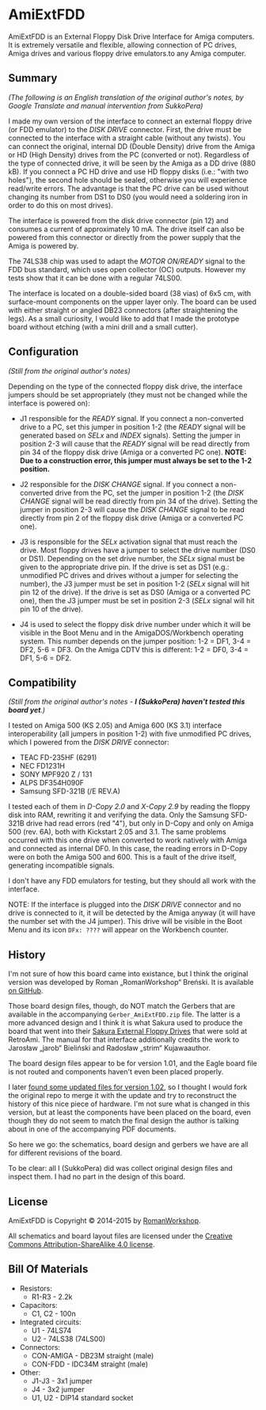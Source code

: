 # AmiExtFDD

AmiExtFDD is an External Floppy Disk Drive Interface for Amiga computers. It is extremely versatile and flexible, allowing connection of PC drives, Amiga drives and various floppy drive emulators.to any Amiga computer.

## Summary
*(The following is an English translation of the original author's notes, by Google Translate and manual intervention from SukkoPera)*

I made my own version of the interface to connect an external floppy drive (or FDD emulator) to the *DISK DRIVE* connector. First, the drive must be connected to the interface with a straight cable (without any twists). You can connect the original, internal DD (Double Density) drive from the Amiga or HD (High Density) drives from the PC (converted or not). Regardless of the type of connected drive, it will be seen by the Amiga as a DD drive (880 kB). If you connect a PC HD drive and use HD floppy disks (i.e.: "with two holes"), the second hole should be sealed, otherwise you will experience read/write errors. The advantage is that the PC drive can be used without changing its number from DS1 to DS0 (you would need a soldering iron in order to do this on most drives).

The interface is powered from the disk drive connector (pin 12) and consumes a current of approximately 10 mA. The drive itself can also be powered from this connector or directly from the power supply that the Amiga is powered by.

The 74LS38 chip was used to adapt the *MOTOR ON/READY* signal to the FDD bus standard, which uses open collector (OC) outputs. However my tests show that it can be done with a regular 74LS00.

The interface is located on a double-sided board (38 vias) of 6x5 cm, with surface-mount components on the upper layer only. The board can be used with either straight or angled DB23 connectors (after straightening the legs). As a small curiosity, I would like to add that I made the prototype board without etching (with a mini drill and a small cutter).

## Configuration
*(Still from the original author's notes)*

Depending on the type of the connected floppy disk drive, the interface jumpers should be set appropriately (they must not be changed while the interface is powered on):
- J1 responsible for the *READY* signal. If you connect a non-converted drive to a PC, set this jumper in position 1-2 (the *READY* signal will be generated based on *SELx* and *INDEX* signals). Setting the jumper in position 2-3 will cause that the *READY* signal will be read directly from pin 34 of the floppy disk drive (Amiga or a converted PC one). **NOTE: Due to a construction error, this jumper must always be set to the 1-2 position.**

- J2 responsible for the *DISK CHANGE* signal. If you connect a non-converted drive from the PC, set the jumper in position 1-2 (the *DISK CHANGE* signal will be read directly from pin 34 of the drive). Setting the jumper in position 2-3 will cause the *DISK CHANGE* signal to be read directly from pin 2 of the floppy disk drive (Amiga or a converted PC one).

- J3 is responsible for the *SELx* activation signal that must reach the drive. Most floppy drives have a jumper to select the drive number (DS0 or DS1). Depending on the set drive number, the *SELx* signal must be given to the appropriate drive pin. If the drive is set as DS1 (e.g.: unmodified PC drives and drives without a jumper for selecting the number), the J3 jumper must be set in position 1-2 (*SELx* signal will hit pin 12 of the drive). If the drive is set as DS0 (Amiga or a converted PC one), then the J3 jumper must be set in position 2-3 (*SELx* signal will hit pin 10 of the drive).

- J4 is used to select the floppy disk drive number under which it will be visible in the Boot Menu and in the AmigaDOS/Workbench operating system. This number depends on the jumper position: 1-2 = DF1, 3-4 = DF2, 5-6 = DF3. On the Amiga CDTV this is different: 1-2 = DF0, 3-4 = DF1, 5-6 = DF2.

## Compatibility
*(Still from the original author's notes - **I (SukkoPera) haven't tested this board yet**.)*

I tested on Amiga 500 (KS 2.05) and Amiga 600 (KS 3.1) interface interoperability (all jumpers in position 1-2) with five unmodified PC drives, which I powered from the *DISK DRIVE* connector:
- TEAC FD-235HF (6291)
- NEC FD1231H
- SONY MPF920 Z / 131
- ALPS DF354H090F
- Samsung SFD-321B (/E REV.A)

I tested each of them in *D-Copy 2.0* and *X-Copy 2.9* by reading the floppy disk into RAM, rewriting it and verifying the data. Only the Samsung SFD-321B drive had read errors (red "4"), but only in D-Copy and only on Amiga 500 (rev. 6A), both with Kickstart 2.05 and 3.1. The same problems occurred with this one drive when converted to work natively with Amiga and connected as internal DF0. In this case, the reading errors in D-Copy were on both the Amiga 500 and 600. This is a fault of the drive itself, generating incompatible signals.

I don't have any FDD emulators for testing, but they should all work with the interface.

NOTE: If the interface is plugged into the *DISK DRIVE* connector and no drive is connected to it, it will be detected by the Amiga anyway (it will have the number set with the J4 jumper). This drive will be visible in the Boot Menu and its icon `DFx: ????` will appear on the Workbench counter.

## History
I'm not sure of how this board came into existance, but I think the original version was developed by Roman „RomanWorkshop“ Breński. It is available [on GitHub](https://github.com/Sakura-IT/AmiExtFDD).

Those board design files, though, do NOT match the Gerbers that are available in the accompanying `Gerber_AmiExtFDD.zip` file. The latter is a more advanced design and I think it is what Sakura used to produce the board that went into their [Sakura External Floppy Drives](https://retroami.com.pl/index.php?id_product=153&controller=product&id_lang=1&search_query=sakura&results=1) that were sold at RetroAmi. The manual for that interface additionally credits the work to Jarosław „jarob“ Bieliński and Radosław „strim“ Kujawaauthor.

The board design files appear to be for version 1.01, and the Eagle board file is not routed and components haven't even been placed properly.

I later [found some updated files for version 1.02](http://romanworkshop.blutu.pl/elec/amiextfdd.htm), so I thought I would fork the original repo to merge it with the update and try to reconstruct the history of this nice piece of hardware. I'm not sure what is changed in this version, but at least the components have been placed on the board, even though they do not seem to match the final design the author is talking about in one of the accompanying PDF documents.

So here we go: the schematics, board design and gerbers we have are all for different revisions of the board.

To be clear: all I (SukkoPera) did was collect original design files and inspect them. I had no part in the design of this board.

## License
AmiExtFDD is Copyright &copy; 2014-2015 by [RomanWorkshop](http://romanworkshop.blutu.pl).

All schematics and board layout files are licensed under the [Creative Commons Attribution-ShareAlike 4.0 license](https://creativecommons.org/licenses/by-sa/4.0/).

## Bill Of Materials
- Resistors:
  - R1-R3 - 2.2k
- Capacitors:
  - C1, C2 - 100n
- Integrated circuits:
  - U1 - 74LS74
  - U2 - 74LS38 (74LS00)
- Connectors:
  - CON-AMIGA - DB23M straight (male)
  - CON-FDD - IDC34M straight (male)
- Other:
  - J1-J3 - 3x1 jumper
  - J4 - 3x2 jumper
  - U1, U2 - DIP14 standard socket
